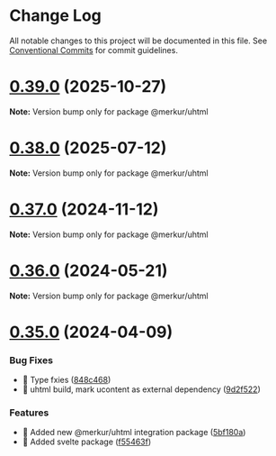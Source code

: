 # Change Log

All notable changes to this project will be documented in this file.
See [Conventional Commits](https://conventionalcommits.org) for commit guidelines.

# [0.39.0](https://github.com/mjancarik/merkur/compare/v0.38.2...v0.39.0) (2025-10-27)

**Note:** Version bump only for package @merkur/uhtml

# [0.38.0](https://github.com/mjancarik/merkur/compare/v0.37.12...v0.38.0) (2025-07-12)

**Note:** Version bump only for package @merkur/uhtml

# [0.37.0](https://github.com/mjancarik/merkur/compare/v0.36.5...v0.37.0) (2024-11-12)

**Note:** Version bump only for package @merkur/uhtml

# [0.36.0](https://github.com/mjancarik/merkur/compare/v0.35.13...v0.36.0) (2024-05-21)

**Note:** Version bump only for package @merkur/uhtml

# [0.35.0](https://github.com/mjancarik/merkur/compare/v0.34.6...v0.35.0) (2024-04-09)

### Bug Fixes

- 🐛 Type fxies ([848c468](https://github.com/mjancarik/merkur/commit/848c46806b3260a10f9f31385793184a75c6c772))
- 🐛 uhtml build, mark ucontent as external dependency ([9d2f522](https://github.com/mjancarik/merkur/commit/9d2f522d584fec60c6d5a74d1d1e555f92578dc2))

### Features

- 🎸 Added new @merkur/uhtml integration package ([5bf180a](https://github.com/mjancarik/merkur/commit/5bf180aba905d9d49178eefdd1d71db0dea98fb6))
- 🎸 Added svelte package ([f55463f](https://github.com/mjancarik/merkur/commit/f55463fdc7e8cec173e358d056f7d35c78d65d5c))
